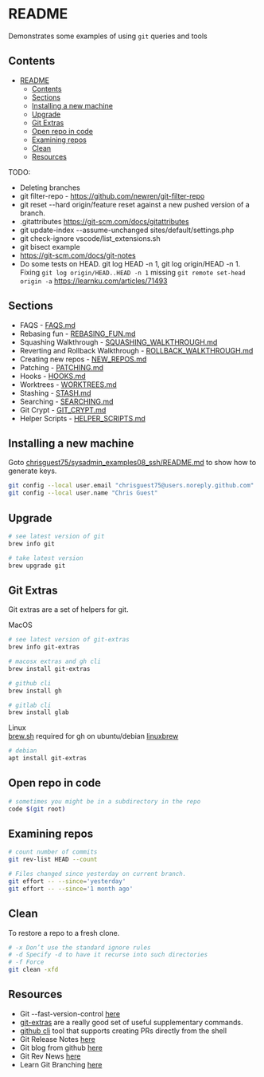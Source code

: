 # README

Demonstrates some examples of using `git` queries and tools  

## Contents

- [README](#readme)
  - [Contents](#contents)
  - [Sections](#sections)
  - [Installing a new machine](#installing-a-new-machine)
  - [Upgrade](#upgrade)
  - [Git Extras](#git-extras)
  - [Open repo in code](#open-repo-in-code)
  - [Examining repos](#examining-repos)
  - [Clean](#clean)
  - [Resources](#resources)

TODO:

* Deleting branches
* git filter-repo - https://github.com/newren/git-filter-repo
* git reset --hard origin/feature reset against a new pushed version of a branch.
* .gitattributes https://git-scm.com/docs/gitattributes
* git update-index --assume-unchanged sites/default/settings.php
* git check-ignore vscode/list_extensions.sh  
* git bisect example
* https://git-scm.com/docs/git-notes
* Do some tests on HEAD.  git log HEAD -n 1, git log origin/HEAD -n 1. Fixing `git log origin/HEAD..HEAD -n 1` missing `git remote set-head origin -a` https://learnku.com/articles/71493

## Sections

* FAQS - [FAQS.md](./sections/FAQS.md)  
* Rebasing fun - [REBASING_FUN.md](./sections/REBASING_FUN.md)  
* Squashing Walkthrough - [SQUASHING_WALKTHROUGH.md](./sections/SQUASHING_WALKTHROUGH.md)  
* Reverting and Rollback Walkthrough - [ROLLBACK_WALKTHROUGH.md](./sections/ROLLBACK_WALKTHROUGH.md)  
* Creating new repos - [NEW_REPOS.md](./sections/NEW_REPOS.md)  
* Patching - [PATCHING.md](./sections/PATCHING.md)  
* Hooks - [HOOKS.md](./sections/HOOKS.md)  
* Worktrees - [WORKTREES.md](./sections/WORKTREES.md)  
* Stashing - [STASH.md](./sections/STASH.md)  
* Searching - [SEARCHING.md](./sections/SEARCHING.md)  
* Git Crypt - [GIT_CRYPT.md](./sections/GIT_CRYPT.md)  
* Helper Scripts - [HELPER_SCRIPTS.md](./sections/HELPER_SCRIPTS.md)  

## Installing a new machine

Goto [chrisguest75/sysadmin_examples08_ssh/README.md](https://github.com/chrisguest75/sysadmin_examples/blob/master/08_ssh/README.md#generate-keys) to show how to generate keys.  

```sh
git config --local user.email "chrisguest75@users.noreply.github.com"
git config --local user.name "Chris Guest"
```

## Upgrade

```sh
# see latest version of git
brew info git

# take latest version
brew upgrade git
```

## Git Extras

Git extras are a set of helpers for git.

MacOS  

```sh
# see latest version of git-extras
brew info git-extras

# macosx extras and gh cli
brew install git-extras

# github cli
brew install gh

# gitlab cli
brew install glab  
```

Linux  
[brew.sh](https://docs.brew.sh) required for gh on ubuntu/debian [linuxbrew](https://docs.brew.sh/Homebrew-on-Linux)  

```sh
# debian
apt install git-extras
```

## Open repo in code

```sh
# sometimes you might be in a subdirectory in the repo
code $(git root)
```

## Examining repos

```sh
# count number of commits
git rev-list HEAD --count

# Files changed since yesterday on current branch.
git effort -- --since='yesterday'
git effort -- --since='1 month ago'
```

## Clean

To restore a repo to a fresh clone.  

```sh
# -x Don’t use the standard ignore rules
# -d Specify -d to have it recurse into such directories
# -f Force
git clean -xfd
```

## Resources

* Git --fast-version-control [here](https://git-scm.com/)
* [git-extras](https://github.com/tj/git-extras/blob/master/Commands.md) are a really good set of useful supplementary commands.  
* [github cli](https://github.com/cli/cli) tool that supports creating PRs directly from the shell  
* Git Release Notes [here](https://github.com/git/git/tree/master/Documentation/RelNotes)  
* Git blog from github [here](https://github.blog/tag/git/)  
* Git Rev News [here](https://git.github.io/rev_news/)
* Learn Git Branching [here](https://learngitbranching.js.org/)
